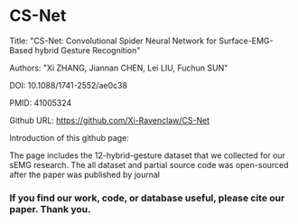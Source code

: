 # CS-Net
Title: "CS-Net: Convolutional Spider Neural Network for Surface-EMG-Based hybrid Gesture Recognition"

Authors:  "Xi ZHANG, Jiannan CHEN, Lei LIU, Fuchun SUN"

DOI: 10.1088/1741-2552/ae0c38

PMID: 41005324

Github URL: https://github.com/Xi-Ravenclaw/CS-Net

Introduction of this github page:

The page includes the 12-hybrid-gesture dataset that we collected for our sEMG research. The all dataset and partial source code was open-sourced after the paper was published by journal

### If you find our work, code, or database useful, please cite our paper. Thank you. ###
